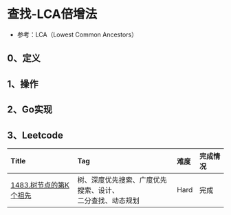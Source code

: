 # 查找-LCA倍增法

- 参考：LCA（Lowest Common Ancestors）

## 0、定义

## 1、操作

## 2、Go实现

## 3、Leetcode

| Title                                                                           | Tag                                | 难度   | 完成情况 |
| :---------------------------------------------------------------------------------| :------------------------------------| :------| :------|
| [1483.树节点的第K个祖先](https://leetcode.cn/problems/kth-ancestor-of-a-tree-node/) | 树、深度优先搜索、广度优先搜索、设计、<br />二分查找、动态规划 | Hard | 完成   |